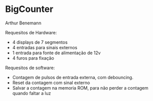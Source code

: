BigCounter
==========
Arthur Benemann

Requesitos de Hardware:
- 4 displays de 7 segmentos
- 4 entradas para sinais externos
- 1 entrada para fonte de alimentação de 12v
- 4 furos para fixação

Requesitos de software:
- Contagem de pulsos de entrada externa, com debouncing.
- Reset da contagem com sinal externo
- Salvar a contagem na memoria ROM, para não perder a contagem quando faltar a luz


